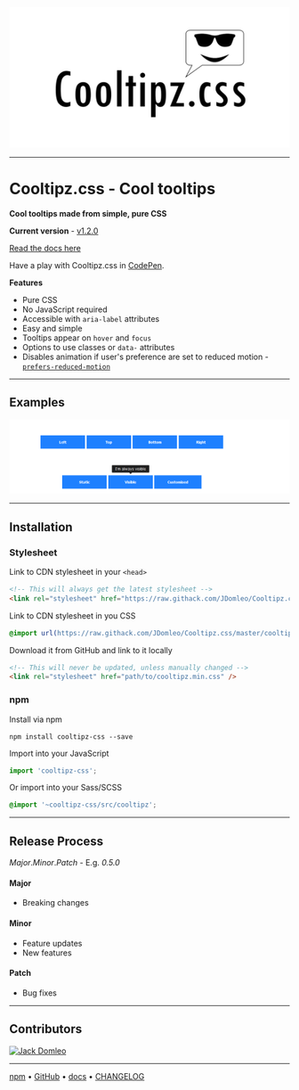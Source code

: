 ![Cooltipz.css](./logo.png "Cooltipz.css logo")

---

# Cooltipz.css - Cool tooltips

**Cool tooltips made from simple, pure CSS**

**Current version** - [v1.2.0](https://github.com/JDomleo/Cooltipz.css/releases/tag/v1.2.0)

[Read the docs here](https://cooltipz.jackdomleo.dev)

Have a play with Cooltipz.css in [CodePen](https://codepen.io/JackDomleo/pen/mderEeG).

**Features**
- Pure CSS
- No JavaScript required
- Accessible with `aria-label` attributes
- Easy and simple
- Tooltips appear on `hover` and `focus`
- Options to use classes or `data-` attributes
- Disables animation if user's preference are set to reduced motion - [`prefers-reduced-motion`](https://developer.mozilla.org/en-US/docs/Web/CSS/@media/prefers-reduced-motion)

---

## Examples

![Cooltipz.css examples](./examples.gif)

---

## Installation

### Stylesheet

Link to CDN stylesheet in your `<head>`
```html
<!-- This will always get the latest stylesheet -->
<link rel="stylesheet" href="https://raw.githack.com/JDomleo/Cooltipz.css/master/cooltipz.min.css" />
```

Link to CDN stylesheet in you CSS
```css
@import url(https://raw.githack.com/JDomleo/Cooltipz.css/master/cooltipz.min.css);
```

Download it from GitHub and link to it locally
```html
<!-- This will never be updated, unless manually changed -->
<link rel="stylesheet" href="path/to/cooltipz.min.css" />
```

### npm

Install via npm
```
npm install cooltipz-css --save
```

Import into your JavaScript
```js
import 'cooltipz-css';
```

Or import into your Sass/SCSS
```scss
@import '~cooltipz-css/src/cooltipz';
```

---

## Release Process

_Major_._Minor_._Patch_ - E.g. _0.5.0_

#### Major
- Breaking changes

#### Minor
- Feature updates
- New features

#### Patch
- Bug fixes

---

## Contributors

<a href="https://github.com/JDomleo/Cooltipz.css/graphs/contributors">
  <img src="https://contributors-img.web.app/image?repo=JDomleo/Cooltipz.css" alt="Jack Domleo" title="Jack Domleo" />
</a>

---

[npm](https://www.npmjs.com/package/cooltipz-css) &bull; [GitHub](https://github.com/JDomleo/Cooltipz.css) &bull; [docs](https://cooltipz.jackdomleo.dev) &bull; [CHANGELOG](https://github.com/JDomleo/Cooltipz.css/releases)